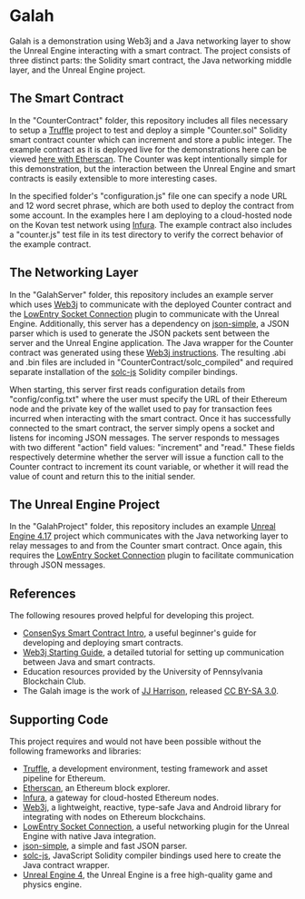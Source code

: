 # Galah
Galah is a demonstration using Web3j and a Java networking layer to show the Unreal Engine interacting with a smart contract. The project consists of three distinct parts: the Solidity smart contract, the Java networking middle layer, and the Unreal Engine project.

## The Smart Contract
In the "CounterContract" folder, this repository includes all files necessary to setup a [Truffle](https://github.com/trufflesuite/truffle) project to test and deploy a simple "Counter.sol" Solidity smart contract counter which can increment and store a public integer. The example contract as it is deployed live for the demonstrations here can be viewed [here with Etherscan](https://kovan.etherscan.io/address/0xdfd3dc96aadeffea374bde3380ed20c4072f46b7). The Counter was kept intentionally simple for this demonstration, but the interaction between the Unreal Engine and smart contracts is easily extensible to more interesting cases.

In the specified folder's "configuration.js" file one can specify a node URL and 12 word secret phrase, which are both used to deploy the contract from some account. In the examples here I am deploying to a cloud-hosted node on the Kovan test network using [Infura](https://infura.io/). The example contract also includes a "counter.js" test file in its test directory to verify the correct behavior of the example contract.

## The Networking Layer
In the "GalahServer" folder, this repository includes an example server which uses [Web3j](https://web3j.io/) to communicate with the deployed Counter contract and the [LowEntry Socket Connection](https://www.unrealengine.com/marketplace/low-entry-socket-connection) plugin to communicate with the Unreal Engine. Additionally, this server has a dependency on [json-simple](https://github.com/fangyidong/json-simple), a JSON parser which is used to generate the JSON packets sent between the server and the Unreal Engine application. The Java wrapper for the Counter contract was generated using these [Web3j instructions](https://docs.web3j.io/smart_contracts.html#smart-contract-wrappers). The resulting .abi and .bin files are included in "CounterContract/solc_compiled" and required separate installation of the [solc-js](https://github.com/ethereum/solc-js) Solidity compiler bindings.

When starting, this server first reads configuration details from "config/config.txt" where the user must specify the URL of their Ethereum node and the private key of the wallet used to pay for transaction fees incurred when interacting with the smart contract. Once it has successfully connected to the smart contract, the server simply opens a socket and listens for incoming JSON messages. The server responds to messages with two different "action" field values: "increment" and "read." These fields respectively determine whether the server will issue a function call to the Counter contract to increment its count variable, or whether it will read the value of count and return this to the initial sender.

## The Unreal Engine Project
In the "GalahProject" folder, this repository includes an example [Unreal Engine 4.17](https://www.unrealengine.com/en-US/blog) project which communicates with the Java networking layer to relay messages to and from the Counter smart contract. Once again, this requires the [LowEntry Socket Connection](https://www.unrealengine.com/marketplace/low-entry-socket-connection) plugin to facilitate communication through JSON messages.

## References
The following resoures proved helpful for developing this project.
- [ConsenSys Smart Contract Intro](https://medium.com/@ConsenSys/a-101-noob-intro-to-programming-smart-contracts-on-ethereum-695d15c1dab4), a useful beginner's guide for developing and deploying smart contracts.
- [Web3j Starting Guide](https://docs.web3j.io/getting_started.html), a detailed tutorial for setting up communication between Java and smart contracts.
- Education resources provided by the University of Pennsylvania Blockchain Club.
- The Galah image is the work of [JJ Harrison](jjharrison89@facebook.com), released [CC BY-SA 3.0](https://creativecommons.org/licenses/by-sa/3.0/).

## Supporting Code
This project requires and would not have been possible without the following frameworks and libraries:
- [Truffle](https://github.com/trufflesuite/truffle), a development environment, testing framework and asset pipeline for Ethereum.
- [Etherscan](https://kovan.etherscan.io/address/0xdfd3dc96aadeffea374bde3380ed20c4072f46b7), an Ethereum block explorer.
- [Infura](https://infura.io/), a gateway for cloud-hosted Ethereum nodes.
- [Web3j](https://web3j.io/), a lightweight, reactive, type-safe Java and Android library for integrating with nodes on Ethereum blockchains.
- [LowEntry Socket Connection](https://www.unrealengine.com/marketplace/low-entry-socket-connection), a useful networking plugin for the Unreal Engine with native Java integration.
- [json-simple](https://github.com/fangyidong/json-simple), a simple and fast JSON parser.
- [solc-js](https://github.com/ethereum/solc-js), JavaScript Solidity compiler bindings used here to create the Java contract wrapper.
- [Unreal Engine 4](https://www.unrealengine.com/en-US/blog), the Unreal Engine is a free high-quality game and physics engine.
